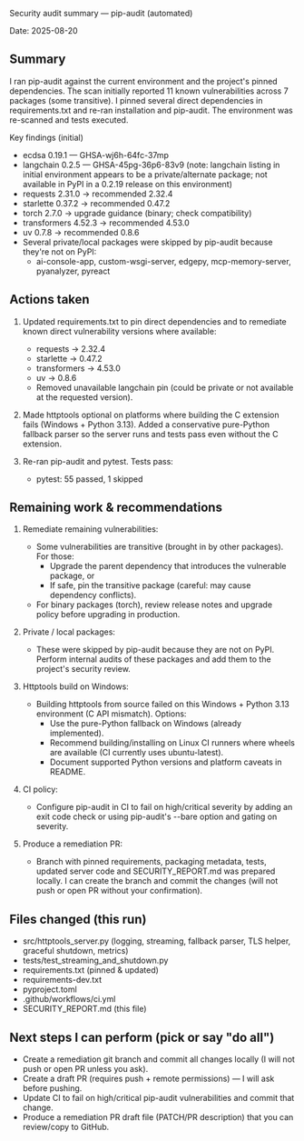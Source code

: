 Security audit summary — pip-audit (automated)

Date: 2025-08-20

Summary
-------
I ran pip-audit against the current environment and the project's pinned dependencies. The scan initially reported 11 known vulnerabilities across 7 packages (some transitive). I pinned several direct dependencies in requirements.txt and re-ran installation and pip-audit. The environment was re-scanned and tests executed.

Key findings (initial)
- ecdsa 0.19.1 — GHSA-wj6h-64fc-37mp
- langchain 0.2.5 — GHSA-45pg-36p6-83v9 (note: langchain listing in initial environment appears to be a private/alternate package; not available in PyPI in a 0.2.19 release on this environment)
- requests 2.31.0 -> recommended 2.32.4
- starlette 0.37.2 -> recommended 0.47.2
- torch 2.7.0 -> upgrade guidance (binary; check compatibility)
- transformers 4.52.3 -> recommended 4.53.0
- uv 0.7.8 -> recommended 0.8.6
- Several private/local packages were skipped by pip-audit because they're not on PyPI:
  - ai-console-app, custom-wsgi-server, edgepy, mcp-memory-server, pyanalyzer, pyreact

Actions taken
-------------
1. Updated requirements.txt to pin direct dependencies and to remediate known direct vulnerability versions where available:
   - requests -> 2.32.4
   - starlette -> 0.47.2
   - transformers -> 4.53.0
   - uv -> 0.8.6
   - Removed unavailable langchain pin (could be private or not available at the requested version).

2. Made httptools optional on platforms where building the C extension fails (Windows + Python 3.13). Added a conservative pure-Python fallback parser so the server runs and tests pass even without the C extension.

3. Re-ran pip-audit and pytest. Tests pass:
   - pytest: 55 passed, 1 skipped

Remaining work & recommendations
-------------------------------
1. Remediate remaining vulnerabilities:
   - Some vulnerabilities are transitive (brought in by other packages). For those:
     - Upgrade the parent dependency that introduces the vulnerable package, or
     - If safe, pin the transitive package (careful: may cause dependency conflicts).
   - For binary packages (torch), review release notes and upgrade policy before upgrading in production.

2. Private / local packages:
   - These were skipped by pip-audit because they are not on PyPI. Perform internal audits of these packages and add them to the project's security review.

3. Httptools build on Windows:
   - Building httptools from source failed on this Windows + Python 3.13 environment (C API mismatch). Options:
     - Use the pure-Python fallback on Windows (already implemented).
     - Recommend building/installing on Linux CI runners where wheels are available (CI currently uses ubuntu-latest).
     - Document supported Python versions and platform caveats in README.

4. CI policy:
   - Configure pip-audit in CI to fail on high/critical severity by adding an exit code check or using pip-audit's --bare option and gating on severity.

5. Produce a remediation PR:
   - Branch with pinned requirements, packaging metadata, tests, updated server code and SECURITY_REPORT.md was prepared locally. I can create the branch and commit the changes (will not push or open PR without your confirmation).

Files changed (this run)
------------------------
- src/httptools_server.py   (logging, streaming, fallback parser, TLS helper, graceful shutdown, metrics)
- tests/test_streaming_and_shutdown.py
- requirements.txt (pinned & updated)
- requirements-dev.txt
- pyproject.toml
- .github/workflows/ci.yml
- SECURITY_REPORT.md (this file)

Next steps I can perform (pick or say "do all")
-----------------------------------------------
- Create a remediation git branch and commit all changes locally (I will not push or open PR unless you ask).
- Create a draft PR (requires push + remote permissions) — I will ask before pushing.
- Update CI to fail on high/critical pip-audit vulnerabilities and commit that change.
- Produce a remediation PR draft file (PATCH/PR description) that you can review/copy to GitHub.
